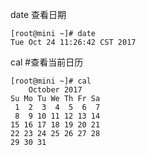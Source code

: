 date 查看日期

	[root@mini ~]# date
	Tue Oct 24 11:26:42 CST 2017

cal #查看当前日历

	[root@mini ~]# cal
	    October 2017    
	Su Mo Tu We Th Fr Sa
	 1  2  3  4  5  6  7
	 8  9 10 11 12 13 14
	15 16 17 18 19 20 21
	22 23 24 25 26 27 28
	29 30 31
